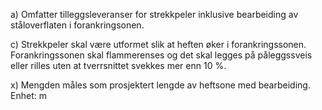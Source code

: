 a) Omfatter tilleggsleveranser for strekkpeler inklusive bearbeiding av ståloverflaten i forankringsonen.

c) Strekkpeler skal være utformet slik at heften øker i forankringssonen. Forankringssonen skal flammerenses og det skal legges på påleggssveis eller rilles uten at tverrsnittet svekkes mer enn 10 %.

x) Mengden måles som prosjektert lengde av heftsone med bearbeiding. Enhet: m

